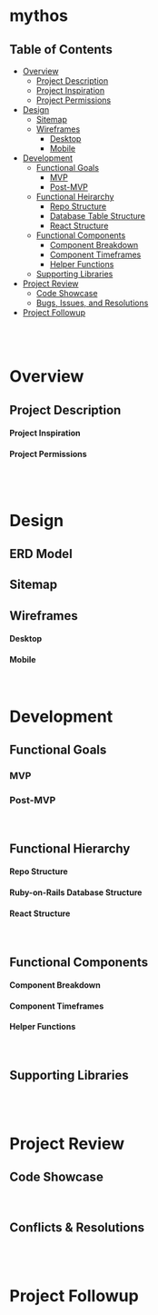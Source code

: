 # mythos

## Table of Contents
- [Overview](#overview)
  - [Project Description](#project-description)
  - [Project Inspiration](#project-inspiration)
  - [Project Permissions](#project-permissions)
- [Design](#design)
  - [Sitemap](#sitemap)
  - [Wireframes](#wireframes)
    - [Desktop](#desktop)
    - [Mobile](#mobile)
- [Development](#development)
  - [Functional Goals](#functional-goals)
    - [MVP](#mvp)
    - [Post-MVP](#post-mvp)
  - [Functional Heirarchy](#functional-heirarchy)
    - [Repo Structure](#repo-structure)
    - [Database Table Structure](#express-database-structure)
    - [React Structure](#react-structure)
  - [Functional Components](#functional-components)
    - [Component Breakdown](#component-breakdown)
    - [Component Timeframes](#component-timeframes)
    - [Helper Functions](#helper-functions)
  - [Supporting Libraries](#supporting-libraries)
- [Project Review](#project-review)
  - [Code Showcase](#code-showcase)
  - [Bugs, Issues, and Resolutions](#issues-&-resolutions)
- [Project Followup](#project-followup)

<br>
<br>

# Overview

## Project Description

#### Project Inspiration

#### Project Permissions

<br>
<br>

# Design

## ERD Model

## Sitemap

## Wireframes

#### Desktop

#### Mobile

<br>

# Development

## Functional Goals 

### MVP

### Post-MVP

<br> 

## Functional Hierarchy

#### Repo Structure

#### Ruby-on-Rails Database Structure

#### React Structure

<br> 

## Functional Components

#### Component Breakdown

#### Component Timeframes

#### Helper Functions

<br>

## Supporting Libraries

<br>
<br>

# Project Review

## Code Showcase

<br>

## Conflicts & Resolutions

<br>
<br>

# Project Followup
